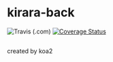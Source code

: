 # kirara-back
![Travis (.com)](https://img.shields.io/travis/com/shima-lee/kirara-back)
[![Coverage Status](https://coveralls.io/repos/github/shima-lee/kirara-back/badge.svg?branch=master)](https://coveralls.io/github/shima-lee/kirara-back?branch=master)
##
created by koa2
##

